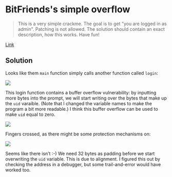 ﻿# BitFriends's simple overflow

> This is a very simple crackme. The goal is to get "you are logged in as admin". Patching is not allowed. The solution should contain an exact description, how this works. Have fun!

[Link](https://crackmes.one/crackme/5f05ec3c33c5d42a7c66792b)

## Solution

Looks like them `main` function simply calls another function called `login`:

![](https://i.imgur.com/inBgchb.png)

This login function contains a buffer overflow vulnerability: by inputting more bytes into the prompt, we will start writing over the bytes that make up the `uid` varaible. (Note that I changed the variable names to make the program a bit more readable.) I think this buffer overflow can be used to make `uid` equal to zero.

![](https://i.imgur.com/faqX2ia.png)

Fingers crossed, as there might be some protection mechanisms on:

![](https://i.imgur.com/9qWF5RG.png)

Seems like there isn’t :-)
We need 32 bytes as padding before we start overwriting the `uid` variable. This is due to alignment. I figured this out by checking the address in a debugger, but some trail-and-error would have worked too.

